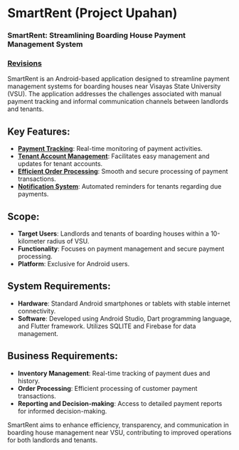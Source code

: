 # SmartRent (Project Upahan)
### SmartRent: Streamlining Boarding House Payment Management System
### [Revisions](https://github.com/Khenz0/upa-han/blob/main/Revisions.md)

SmartRent is an Android-based application designed to streamline payment management systems for boarding houses near Visayas State University (VSU). The application addresses the challenges associated with manual payment tracking and informal communication channels between landlords and tenants.

## Key Features:
- [**Payment Tracking**](https://github.com/Khenz0/upa-han/blob/main/PaymentTracking.md): Real-time monitoring of payment activities.
- [**Tenant Account Management**](https://github.com/Khenz0/upa-han/blob/main/ManagementOfTenantAccount.md): Facilitates easy management and updates for tenant accounts.
- [**Efficient Order Processing**](https://github.com/Khenz0/upa-han/blob/main/EfficientOrderProcessing.md): Smooth and secure processing of payment transactions.
- [**Notification System**](https://github.com/Khenz0/upa-han/blob/main/NotificationSystem.md): Automated reminders for tenants regarding due payments.

## Scope:
- **Target Users**: Landlords and tenants of boarding houses within a 10-kilometer radius of VSU.
- **Functionality**: Focuses on payment management and secure payment processing.
- **Platform**: Exclusive for Android users.

## System Requirements:
- **Hardware**: Standard Android smartphones or tablets with stable internet connectivity.
- **Software**: Developed using Android Studio, Dart programming language, and Flutter framework. Utilizes SQLITE and Firebase for data management.

## Business Requirements:
- **Inventory Management**: Real-time tracking of payment dues and history.
- **Order Processing**: Efficient processing of customer payment transactions.
- **Reporting and Decision-making**: Access to detailed payment reports for informed decision-making.

SmartRent aims to enhance efficiency, transparency, and communication in boarding house management near VSU, contributing to improved operations for both landlords and tenants.
